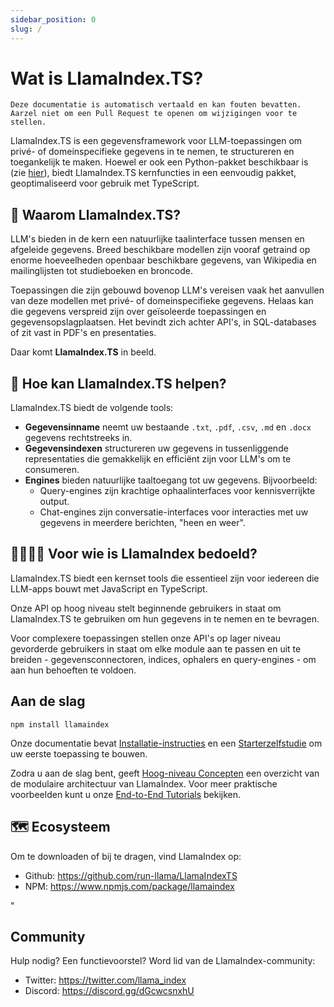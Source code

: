 ```yaml
---
sidebar_position: 0
slug: /
---
```


# Wat is LlamaIndex.TS?

`Deze documentatie is automatisch vertaald en kan fouten bevatten. Aarzel niet om een Pull Request te openen om wijzigingen voor te stellen.`

LlamaIndex.TS is een gegevensframework voor LLM-toepassingen om privé- of domeinspecifieke gegevens in te nemen, te structureren en toegankelijk te maken. Hoewel er ook een Python-pakket beschikbaar is (zie [hier](https://docs.llamaindex.ai/en/stable/)), biedt LlamaIndex.TS kernfuncties in een eenvoudig pakket, geoptimaliseerd voor gebruik met TypeScript.

## 🚀 Waarom LlamaIndex.TS?

LLM's bieden in de kern een natuurlijke taalinterface tussen mensen en afgeleide gegevens. Breed beschikbare modellen zijn vooraf getraind op enorme hoeveelheden openbaar beschikbare gegevens, van Wikipedia en mailinglijsten tot studieboeken en broncode.

Toepassingen die zijn gebouwd bovenop LLM's vereisen vaak het aanvullen van deze modellen met privé- of domeinspecifieke gegevens. Helaas kan die gegevens verspreid zijn over geïsoleerde toepassingen en gegevensopslagplaatsen. Het bevindt zich achter API's, in SQL-databases of zit vast in PDF's en presentaties.

Daar komt **LlamaIndex.TS** in beeld.

## 🦙 Hoe kan LlamaIndex.TS helpen?

LlamaIndex.TS biedt de volgende tools:

- **Gegevensinname** neemt uw bestaande `.txt`, `.pdf`, `.csv`, `.md` en `.docx` gegevens rechtstreeks in.
- **Gegevensindexen** structureren uw gegevens in tussenliggende representaties die gemakkelijk en efficiënt zijn voor LLM's om te consumeren.
- **Engines** bieden natuurlijke taaltoegang tot uw gegevens. Bijvoorbeeld:
  - Query-engines zijn krachtige ophaalinterfaces voor kennisverrijkte output.
  - Chat-engines zijn conversatie-interfaces voor interacties met uw gegevens in meerdere berichten, "heen en weer".

## 👨‍👩‍👧‍👦 Voor wie is LlamaIndex bedoeld?

LlamaIndex.TS biedt een kernset tools die essentieel zijn voor iedereen die LLM-apps bouwt met JavaScript en TypeScript.

Onze API op hoog niveau stelt beginnende gebruikers in staat om LlamaIndex.TS te gebruiken om hun gegevens in te nemen en te bevragen.

Voor complexere toepassingen stellen onze API's op lager niveau gevorderde gebruikers in staat om elke module aan te passen en uit te breiden - gegevensconnectoren, indices, ophalers en query-engines - om aan hun behoeften te voldoen.

## Aan de slag

`npm install llamaindex`

Onze documentatie bevat [Installatie-instructies](./installation.md) en een [Starterzelfstudie](./starter.md) om uw eerste toepassing te bouwen.

Zodra u aan de slag bent, geeft [Hoog-niveau Concepten](./concepts.md) een overzicht van de modulaire architectuur van LlamaIndex. Voor meer praktische voorbeelden kunt u onze [End-to-End Tutorials](./end_to_end.md) bekijken.

## 🗺️ Ecosysteem

Om te downloaden of bij te dragen, vind LlamaIndex op:

- Github: https://github.com/run-llama/LlamaIndexTS
- NPM: https://www.npmjs.com/package/llamaindex

"

## Community

Hulp nodig? Een functievoorstel? Word lid van de LlamaIndex-community:

- Twitter: https://twitter.com/llama_index
- Discord: https://discord.gg/dGcwcsnxhU
